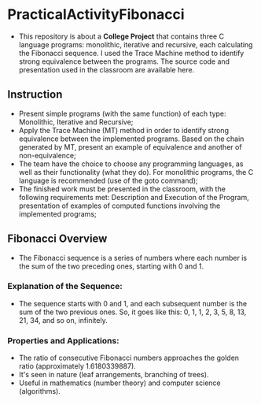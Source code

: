 # PracticalActivityFibonacci
- This repository is about a **College Project** that contains three C language programs: monolithic, iterative and recursive, each calculating the Fibonacci sequence. I used the Trace Machine method to identify strong equivalence between the programs. The source code and presentation used in the classroom are available here.

## Instruction
- Present simple programs (with the same function) of each type: Monolithic, Iterative and Recursive;
- Apply the Trace Machine (MT) method in order to identify strong equivalence between the implemented programs. Based on the chain generated by MT, present an example of equivalence and another of non-equivalence;
- The team have the choice to choose any programming languages, as well as their functionality (what they do). For monolithic programs, the C language is recommended (use of the goto command);
- The finished work must be presented in the classroom, with the following requirements met: Description and Execution of the Program, presentation of examples of computed functions involving the implemented programs;

## Fibonacci Overview
- The Fibonacci sequence is a series of numbers where each number is the sum of the two preceding ones, starting with 0 and 1.

### Explanation of the Sequence:
- The sequence starts with 0 and 1, and each subsequent number is the sum of the two previous ones. So, it goes like this: 0, 1, 1, 2, 3, 5, 8, 13, 21, 34, and so on, infinitely.

### Properties and Applications:
- The ratio of consecutive Fibonacci numbers approaches the golden ratio (approximately 1.6180339887).
- It's seen in nature (leaf arrangements, branching of trees).
- Useful in mathematics (number theory) and computer science (algorithms).
